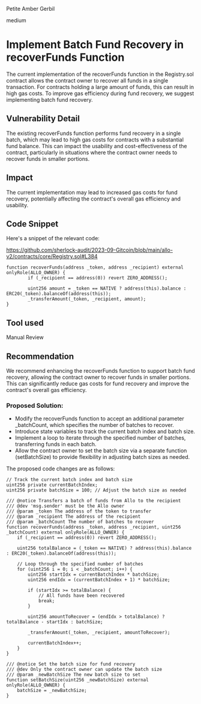 Petite Amber Gerbil

medium

# Implement Batch Fund Recovery in recoverFunds Function

The current implementation of the recoverFunds function in the Registry.sol contract allows the contract owner to recover all funds in a single transaction. For contracts holding a large amount of funds, this can result in high gas costs. To improve gas efficiency during fund recovery, we suggest implementing batch fund recovery.

## Vulnerability Detail

The existing recoverFunds function performs fund recovery in a single batch, which may lead to high gas costs for contracts with a substantial fund balance. This can impact the usability and cost-effectiveness of the contract, particularly in situations where the contract owner needs to recover funds in smaller portions.

## Impact

The current implementation may lead to increased gas costs for fund recovery, potentially affecting the contract's overall gas efficiency and usability.

## Code Snippet

Here's a snippet of the relevant code:

https://github.com/sherlock-audit/2023-09-Gitcoin/blob/main/allo-v2/contracts/core/Registry.sol#L384

```solidity
function recoverFunds(address _token, address _recipient) external onlyRole(ALLO_OWNER) {
        if (_recipient == address(0)) revert ZERO_ADDRESS();

        uint256 amount = _token == NATIVE ? address(this).balance : ERC20(_token).balanceOf(address(this));
        _transferAmount(_token, _recipient, amount);
}
```

## Tool used

Manual Review

## Recommendation

We recommend enhancing the recoverFunds function to support batch fund recovery, allowing the contract owner to recover funds in smaller portions. This can significantly reduce gas costs for fund recovery and improve the contract's overall gas efficiency.

### Proposed Solution:

- Modify the recoverFunds function to accept an additional parameter _batchCount, which specifies the number of batches to recover.
- Introduce state variables to track the current batch index and batch size.
- Implement a loop to iterate through the specified number of batches, transferring funds in each batch.
- Allow the contract owner to set the batch size via a separate function (setBatchSize) to provide flexibility in adjusting batch sizes as needed.

The proposed code changes are as follows:
```solidity
// Track the current batch index and batch size
uint256 private currentBatchIndex;
uint256 private batchSize = 100; // Adjust the batch size as needed

/// @notice Transfers a batch of funds from Allo to the recipient
/// @dev 'msg.sender' must be the Allo owner
/// @param _token The address of the token to transfer
/// @param _recipient The address of the recipient
/// @param _batchCount The number of batches to recover
function recoverFunds(address _token, address _recipient, uint256 _batchCount) external onlyRole(ALLO_OWNER) {
    if (_recipient == address(0)) revert ZERO_ADDRESS();

    uint256 totalBalance = (_token == NATIVE) ? address(this).balance : ERC20(_token).balanceOf(address(this));

    // Loop through the specified number of batches
    for (uint256 i = 0; i < _batchCount; i++) {
        uint256 startIdx = currentBatchIndex * batchSize;
        uint256 endIdx = (currentBatchIndex + 1) * batchSize;

        if (startIdx >= totalBalance) {
            // All funds have been recovered
            break;
        }

        uint256 amountToRecover = (endIdx > totalBalance) ? totalBalance - startIdx : batchSize;

        _transferAmount(_token, _recipient, amountToRecover);

        currentBatchIndex++;
    }
}

/// @notice Set the batch size for fund recovery
/// @dev Only the contract owner can update the batch size
/// @param _newBatchSize The new batch size to set
function setBatchSize(uint256 _newBatchSize) external onlyRole(ALLO_OWNER) {
    batchSize = _newBatchSize;
}
```